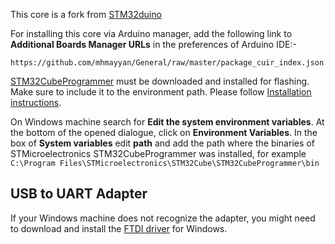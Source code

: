 This core is a fork from [STM32duino](https://github.com/stm32duino/Arduino_Core_STM32)

For installing this core via Arduino manager, add the following link to **Additional Boards Manager URLs** in the preferences of Arduino IDE:- 
```
https://github.com/mhmayyan/General/raw/master/package_cuir_index.json
```


[STM32CubeProgrammer](https://www.st.com/en/development-tools/stm32cubeprog.html) must be downloaded and installed for flashing. Make sure to include it to the environment path. Please follow [Installation instructions](https://wiki.st.com/stm32mpu/wiki/STM32CubeProgrammer).

On Windows machine search for **Edit the system environment variables**. At the bottom of the opened dialogue, click on **Environment Variables**. In the box of **System variables** edit **path** and add the path where the binaries of STMicroelectronics STM32CubeProgrammer was installed, for example ```C:\Program Files\STMicroelectronics\STM32Cube\STM32CubeProgrammer\bin```


## USB to UART Adapter
If your Windows machine does not recognize the adapter, you might need to download and install the [FTDI driver](https://ftdichip.com/wp-content/uploads/2021/02/CDM21228_Setup.zip) for Windows. 
